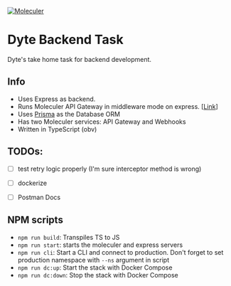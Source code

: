 [![Moleculer](https://badgen.net/badge/Powered%20by/Moleculer/0e83cd)](https://moleculer.services)

# Dyte Backend Task
Dyte's take home task for backend development.
## Info
* Uses Express as backend. 
* Runs Moleculer API Gateway in middleware mode on express. [[Link](https://moleculer.services/docs/0.12/moleculer-web.html#ExpressJS-middleware-usage)]
* Uses [Prisma](https://www.prisma.io/) as the Database ORM
* Has two Moleculer services: API Gateway and Webhooks
* Written in TypeScript (obv)


## TODOs:
- [ ] test retry logic properly (I'm sure interceptor method is wrong)
- [ ] dockerize
- [ ] Postman Docs


## NPM scripts
- `npm run build`: Transpiles TS to JS
- `npm run start`: starts the moleculer and express servers
- `npm run cli`: Start a CLI and connect to production. Don't forget to set production namespace with `--ns` argument in script
- `npm run dc:up`: Start the stack with Docker Compose
- `npm run dc:down`: Stop the stack with Docker Compose

